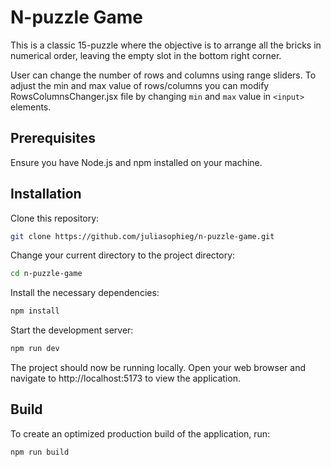 # N-puzzle Game

This is a classic 15-puzzle where the objective is to arrange all the bricks in numerical order, leaving the empty slot in the bottom right corner.

User can change the number of rows and columns using range sliders. To adjust the min and max value of rows/columns you can modify RowsColumnsChanger.jsx file by changing `min` and `max` value in `<input>` elements.

## Prerequisites

Ensure you have Node.js and npm installed on your machine.

## Installation

Clone this repository:

```bash
git clone https://github.com/juliasophieg/n-puzzle-game.git
```

Change your current directory to the project directory:

```bash
cd n-puzzle-game
```

Install the necessary dependencies:

```bash
npm install
```

Start the development server:

```bash
npm run dev
```

The project should now be running locally. Open your web browser and navigate to http://localhost:5173 to view the application.

## Build

To create an optimized production build of the application, run:

```bash
npm run build
```
